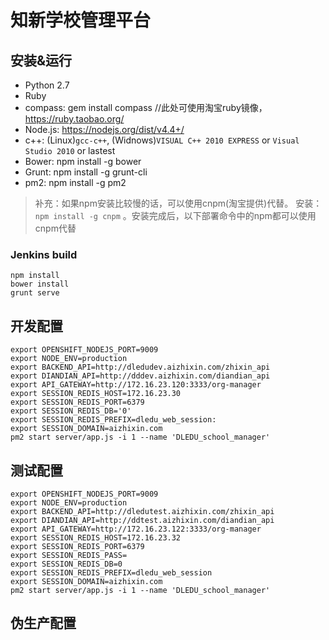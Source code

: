 # 知新学校管理平台

## 安装&运行

* Python 2.7
* Ruby
* compass:  gem install compass   //此处可使用淘宝ruby镜像， https://ruby.taobao.org/
* Node.js: https://nodejs.org/dist/v4.4+/
* c++: (Linux)`gcc-c++`,  (Widnows)`VISUAL C++ 2010 EXPRESS` or `Visual Studio 2010`  or lastest
* Bower:  npm install -g bower
* Grunt:  npm install -g grunt-cli
* pm2:    npm install -g pm2

> 补充：如果npm安装比较慢的话，可以使用cnpm(淘宝提供)代替。 安装：`npm install -g cnpm` 。安装完成后，以下部署命令中的npm都可以使用cnpm代替

### Jenkins build
    npm install
    bower install
    grunt serve
## 开发配置
    export OPENSHIFT_NODEJS_PORT=9009
    export NODE_ENV=production
    export BACKEND_API=http://dledudev.aizhixin.com/zhixin_api
    export DIANDIAN_API=http://dddev.aizhixin.com/diandian_api
    export API_GATEWAY=http://172.16.23.120:3333/org-manager
    export SESSION_REDIS_HOST=172.16.23.30
    export SESSION_REDIS_PORT=6379
    export SESSION_REDIS_DB='0'
    export SESSION_REDIS_PREFIX=dledu_web_session:
    export SESSION_DOMAIN=aizhixin.com
    pm2 start server/app.js -i 1 --name 'DLEDU_school_manager'
## 测试配置
    export OPENSHIFT_NODEJS_PORT=9009
    export NODE_ENV=production
    export BACKEND_API=http://dledutest.aizhixin.com/zhixin_api
    export DIANDIAN_API=http://ddtest.aizhixin.com/diandian_api
    export API_GATEWAY=http://172.16.23.122:3333/org-manager
    export SESSION_REDIS_HOST=172.16.23.32
    export SESSION_REDIS_PORT=6379 
    export SESSION_REDIS_PASS= 
    export SESSION_REDIS_DB=0
    export SESSION_REDIS_PREFIX=dledu_web_session
    export SESSION_DOMAIN=aizhixin.com
    pm2 start server/app.js -i 1 --name 'DLEDU_school_manager'
## 伪生产配置

